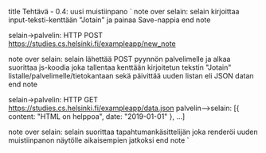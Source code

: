 title Tehtävä - 0.4: uusi muistiinpano
`
note over selain:
selain kirjoittaa input-teksti-kenttään "Jotain"
ja painaa Save-nappia
end note

selain->palvelin: HTTP POST https://studies.cs.helsinki.fi/exampleapp/new_note

note over selain:
selain lähettää POST pyynnön palvelimelle ja alkaa suorittaa js-koodia
joka tallentaa kenttään kirjoitetun tekstin "Jotain" listalle/palvelimelle/tietokantaan
sekä päivittää uuden listan eli JSON datan
end note

selain->palvelin: HTTP GET https://studies.cs.helsinki.fi/exampleapp/data.json
palvelin-->selain: [{ content: "HTML on helppoa", date: "2019-01-01" }, ...]

note over selain:
selain suorittaa tapahtumankäsittelijän
joka renderöi uuden muistiinpanon näytölle aikaisempien jatkoksi
end note
`

